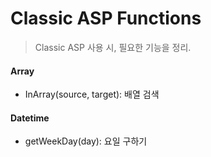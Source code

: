 # Classic ASP Functions
> Classic ASP 사용 시, 필요한 기능을 정리.

#### Array
- InArray(source, target): 배열 검색

#### Datetime
- getWeekDay(day): 요일 구하기